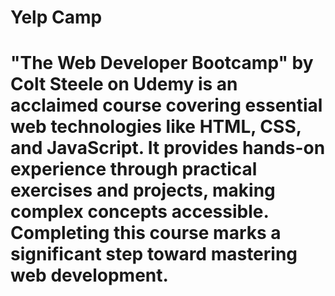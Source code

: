 # Yelp Camp

# "The Web Developer Bootcamp" by Colt Steele on Udemy is an acclaimed course covering essential web technologies like HTML, CSS, and JavaScript. It provides hands-on experience through practical exercises and projects, making complex concepts accessible. Completing this course marks a significant step toward mastering web development.